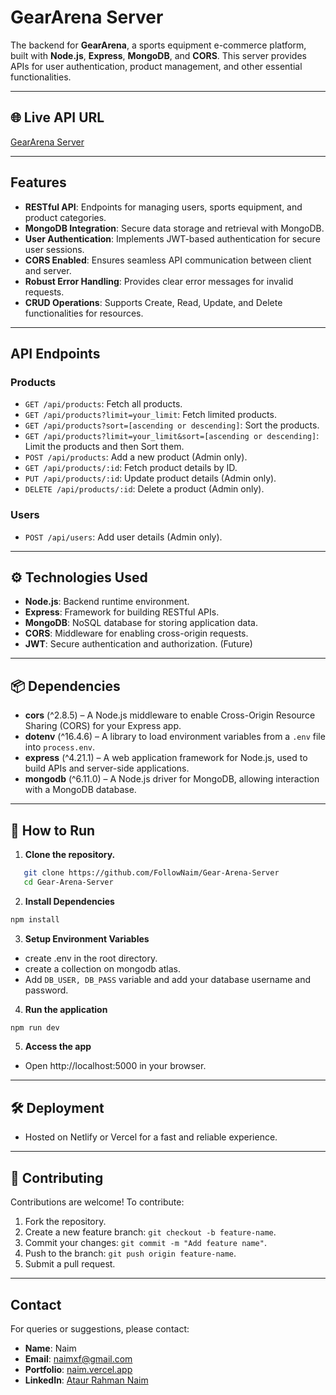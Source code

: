 # GearArena Server

The backend for **GearArena**, a sports equipment e-commerce platform, built with **Node.js**, **Express**, **MongoDB**, and **CORS**. This server provides APIs for user authentication, product management, and other essential functionalities.

---

## 🌐 Live API URL

[GearArena Server](https://geararena-server.vercel.app)

---

## Features

- **RESTful API**: Endpoints for managing users, sports equipment, and product categories.
- **MongoDB Integration**: Secure data storage and retrieval with MongoDB.
- **User Authentication**: Implements JWT-based authentication for secure user sessions.
- **CORS Enabled**: Ensures seamless API communication between client and server.
- **Robust Error Handling**: Provides clear error messages for invalid requests.
- **CRUD Operations**: Supports Create, Read, Update, and Delete functionalities for resources.

---

## API Endpoints

### Products

- `GET /api/products`: Fetch all products.
- `GET /api/products?limit=your_limit`: Fetch limited products.
- `GET /api/products?sort=[ascending or descending]`: Sort the products.
- `GET /api/products?limit=your_limit&sort=[ascending or descending]`: Limit the products and then Sort them.
- `POST /api/products`: Add a new product (Admin only).
- `GET /api/products/:id`: Fetch product details by ID.
- `PUT /api/products/:id`: Update product details (Admin only).
- `DELETE /api/products/:id`: Delete a product (Admin only).

### Users

- `POST /api/users`: Add user details (Admin only).

---

## ⚙️ Technologies Used

- **Node.js**: Backend runtime environment.
- **Express**: Framework for building RESTful APIs.
- **MongoDB**: NoSQL database for storing application data.
- **CORS**: Middleware for enabling cross-origin requests.
- **JWT**: Secure authentication and authorization. (Future)

---

## 📦 Dependencies

- **cors** (^2.8.5) – A Node.js middleware to enable Cross-Origin Resource Sharing (CORS) for your Express app.
- **dotenv** (^16.4.6) – A library to load environment variables from a `.env` file into `process.env`.
- **express** (^4.21.1) – A web application framework for Node.js, used to build APIs and server-side applications.
- **mongodb** (^6.11.0) – A Node.js driver for MongoDB, allowing interaction with a MongoDB database.

---

## 🔧 How to Run

1. **Clone the repository.**

```bash
   git clone https://github.com/FollowNaim/Gear-Arena-Server
   cd Gear-Arena-Server
```

2. **Install Dependencies**

```bash
npm install
```

3. **Setup Environment Variables**

- create .env in the root directory.
- create a collection on mongodb atlas.
- Add `DB_USER, DB_PASS` variable and add your database username and password.

4. **Run the application**

```bash
npm run dev
```

5. **Access the app**

- Open http://localhost:5000 in your browser.

---

## 🛠️ Deployment

- Hosted on Netlify or Vercel for a fast and reliable experience.

---

## 🤝 Contributing

Contributions are welcome! To contribute:

1. Fork the repository.
2. Create a new feature branch: `git checkout -b feature-name`.
3. Commit your changes: `git commit -m "Add feature name"`.
4. Push to the branch: `git push origin feature-name`.
5. Submit a pull request.

---

## Contact

For queries or suggestions, please contact:

- **Name**: Naim
- **Email**: [naimxf@gmail.com](mailto:naimxf@gmail.com)
- **Portfolio**: [naim.vercel.app](https://naim.vercel.app)
- **LinkedIn**: [Ataur Rahman Naim](https://www.linkedin.com/in/ataurrahmannaim/)
